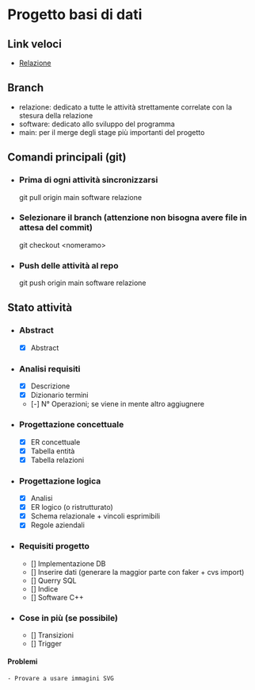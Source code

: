 # Progetto basi di dati

## Link veloci
- [Relazione](relazione/relazione.pdf)

## Branch
- relazione: dedicato a tutte le attività strettamente correlate con la stesura della relazione
- software: dedicato allo sviluppo del programma
- main: per il merge degli stage più importanti del progetto

## Comandi principali (git)
- ### Prima di ogni attività sincronizzarsi
    git pull origin main software relazione
- ### Selezionare il branch (attenzione non bisogna avere file in attesa del commit)
    git checkout \<nomeramo\>
- ### Push delle attività al repo
    git push origin main software relazione

## Stato attività
- ### Abstract
    - [x] Abstract
- ### Analisi requisiti
    - [x] Descrizione
    - [x] Dizionario termini
    - [-] N° Operazioni; se viene in mente altro aggiugnere
- ### Progettazione concettuale
    - [x] ER concettuale
    - [x] Tabella entità
    - [x] Tabella relazioni
- ### Progettazione logica
    - [x] Analisi
    - [x] ER logico (o ristrutturato)
    - [x] Schema relazionale + vincoli esprimibili
    - [x] Regole aziendali
- ### Requisiti progetto
    - [] Implementazione DB
    - [] Inserire dati (generare la maggior parte con faker + cvs import)
    - [] Querry SQL
    - [] Indice
    - [] Software C++
- ### Cose in più (se possibile)
    - [] Transizioni 
    - [] Trigger

#### Problemi
    - Provare a usare immagini SVG